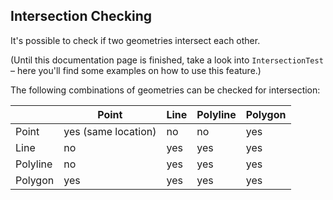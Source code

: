 ## Intersection Checking

It's possible to check if two geometries intersect each other.

(Until this documentation page is finished, take a look into `IntersectionTest` – here you'll find some examples on how to use this feature.)

The following combinations of geometries can be checked for intersection:

|          | Point               | Line | Polyline | Polygon |
|----------|---------------------|------|----------|---------|
| Point    | yes (same location) | no   | no       | yes     |
| Line     | no                  | yes  | yes      | yes     |
| Polyline | no                  | yes  | yes      | yes     |
| Polygon  | yes                 | yes  | yes      | yes     |
